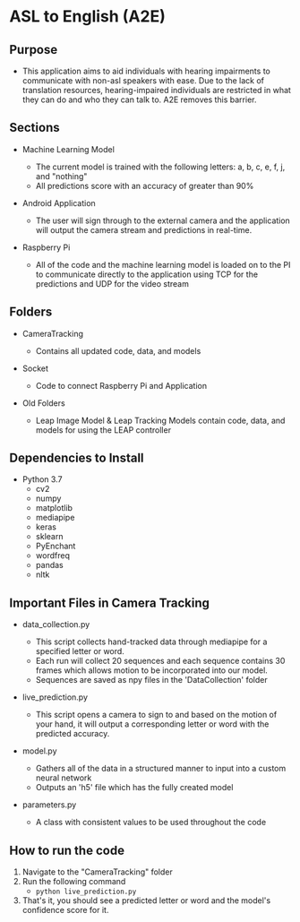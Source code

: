 # ASL to English (A2E)

## Purpose

- This application aims to aid individuals with hearing impairments to communicate with non-asl speakers with ease. Due to the lack of translation resources, hearing-impaired individuals are restricted in what they can do and who they can talk to. A2E removes this barrier.

## Sections
- Machine Learning Model
    - The current model is trained with the following letters: a, b, c, e, f, j, and "nothing"
    - All predictions score with an accuracy of greater than 90%

- Android Application
    - The user will sign through to the external camera and the application will output the camera stream and predictions in real-time.

- Raspberry Pi
    - All of the code and the machine learning model is loaded on to the PI to communicate directly to the application using TCP for the predictions and UDP for the video stream

## Folders
- CameraTracking
    - Contains all updated code, data, and models

- Socket
    - Code to connect Raspberry Pi and Application

- Old Folders
    - Leap Image Model & Leap Tracking Models contain code, data, and models for using the LEAP controller

## Dependencies to Install
- Python 3.7
    - cv2
    - numpy
    - matplotlib
    - mediapipe
    - keras
    - sklearn
    - PyEnchant
    - wordfreq
    - pandas
    - nltk


## Important Files in Camera Tracking
- data_collection.py
    - This script collects hand-tracked data through mediapipe for a specified letter or word.
    - Each run will collect 20 sequences and each sequence contains 30 frames which allows motion to be incorporated into our model.
    - Sequences are saved as npy files in the 'DataCollection' folder

- live_prediction.py
    - This script opens a camera to sign to and based on the motion of your hand, it will output a corresponding letter or word with the predicted accuracy.

- model.py
    - Gathers all of the data in a structured manner to input into a custom neural network
    - Outputs an 'h5' file which has the fully created model

- parameters.py
    - A class with consistent values to be used throughout the code

## How to run the code
1. Navigate to the "CameraTracking" folder
2. Run the following command
    - `python live_prediction.py`
3. That's it, you should see a predicted letter or word and the model's confidence score for it.
